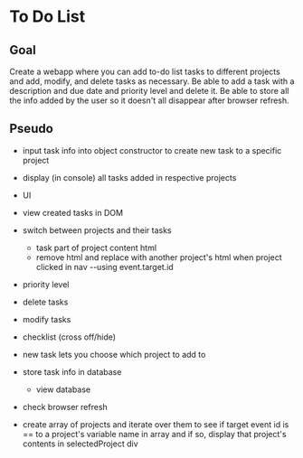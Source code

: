 # To Do List

## Goal
Create a webapp where you can add to-do list tasks to different projects and add, modify, and delete tasks as necessary. Be able to add a task with a description and due date and priority level and delete it. Be able to store all the info added by the user so it doesn't all disappear after browser refresh.

## Pseudo
- input task info into object constructor to create new task to a specific project
- display (in console) all tasks added in respective projects
- UI
- view created tasks in DOM
- switch between projects and their tasks
  - task part of project content html
  - remove html and replace with another project's html when project clicked in nav --using event.target.id
- priority level
- delete tasks

- modify tasks
- checklist (cross off/hide)
- new task lets you choose which project to add to

- store task info in database
  - view database
- check browser refresh

- create array of projects and iterate over them to see if target event id is == to a project's variable name in array and if so, display that project's contents in selectedProject div